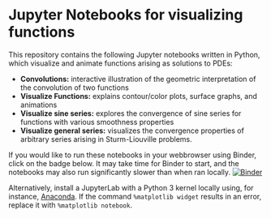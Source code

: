 # Jupyter Notebooks for visualizing functions
This repository contains the following Jupyter notebooks written in Python, which visualize and animate functions arising as solutions to PDEs:

* **Convolutions:** interactive illustration of the geometric interpretation of the convolution of two functions
* **Visualize Functions:** explains contour/color plots, surface graphs, and animations
* **Visualize sine series:** explores the convergence of sine series for functions with various smoothness properties
* **Visualize general series:** visualizes the convergence properties of arbitrary series arising in Sturm-Liouville problems.

If you would like to run these notebooks in your webbrowser using Binder, click on the badge below. It may take time for Binder to start, and the notebooks may also run significantly slower than when ran locally.
[![Binder](https://mybinder.org/badge_logo.svg)](https://mybinder.org/v2/gh/sandstede-lab-teaching/Concepts.git/main)

Alternatively, install a JupyterLab with a Python 3 kernel locally using, for instance, [Anaconda](https://www.anaconda.com). If the command `%matplotlib widget` results in an error, replace it with `%matplotlib notebook`.
